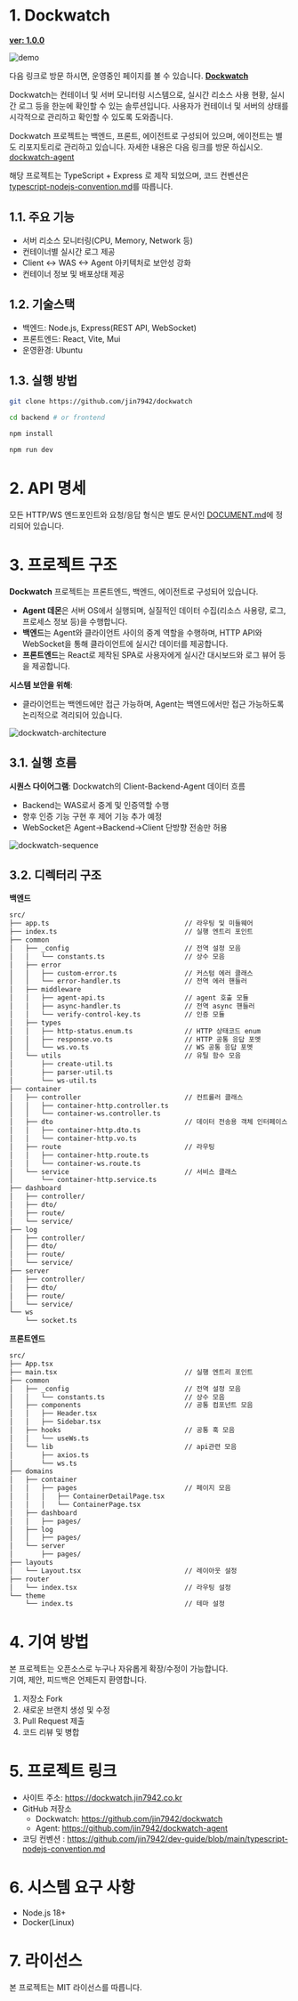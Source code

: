 # 1. Dockwatch

**[ver: 1.0.0](https://github.com/jin7942/dockwatch/releases/tag/v1.0.0)**

![demo](./img/dockwatch-demo.PNG)

다음 링크로 방문 하시면, 운영중인 페이지를 볼 수 있습니다. [**Dockwatch**](https://dockwatch.jin7942.co.kr)

Dockwatch는 컨테이너 및 서버 모니터링 시스템으로, 실시간 리소스 사용 현황, 실시간 로그 등을 한눈에 확인할 수 있는 솔루션입니다. 사용자가 컨테이너 및 서버의 상태를 시각적으로 관리하고 확인할 수 있도록 도와줍니다.

Dockwatch 프로젝트는 백엔드, 프론트, 에이전트로 구성되어 있으며, 에이전트는 별도 리포지토리로 관리하고 있습니다. 자세한 내용은 다음 링크를 방문 하십시오. [dockwatch-agent](https://github.com/jin7942/dockwatch-agent)

해당 프로젝트는 TypeScript + Express 로 제작 되었으며, 코드 컨벤션은 [typescript-nodejs-convention.md](https://github.com/jin7942/dev-guide/blob/main/typescript-nodejs-convention.md)를 따릅니다.

## 1.1. 주요 기능

-   서버 리소스 모니터링(CPU, Memory, Network 등)
-   컨테이너별 실시간 로그 제공
-   Client <-> WAS <-> Agent 아키텍처로 보안성 강화
-   컨테이너 정보 및 배포상태 제공

## 1.2. 기술스택

-   백엔드: Node.js, Express(REST API, WebSocket)
-   프론트엔드: React, Vite, Mui
-   운영환경: Ubuntu

## 1.3. 실행 방법

```bash
git clone https://github.com/jin7942/dockwatch
```

```bash
cd backend # or frontend
```

```bash
npm install
```

```bash
npm run dev
```

# 2. API 명세

모든 HTTP/WS 엔드포인트와 요청/응답 형식은 별도 문서인 [DOCUMENT.md](https://github.com/jin7942/dockwatch-agent/DOCUMENT.md)에 정리되어 있습니다.

# 3. 프로젝트 구조

**Dockwatch** 프로젝트는 프론트엔드, 백엔드, 에이전트로 구성되어 있습니다.

-   **Agent 데몬**은 서버 OS에서 실행되며, 실질적인 데이터 수집(리소스 사용량, 로그, 프로세스 정보 등)을 수행합니다.
-   **백엔드**는 Agent와 클라이언트 사이의 중계 역할을 수행하며, HTTP API와 WebSocket을 통해 클라이언트에 실시간 데이터를 제공합니다.
-   **프론트엔드**는 React로 제작된 SPA로 사용자에게 실시간 대시보드와 로그 뷰어 등을 제공합니다.

**시스템 보안을 위해**:

-   클라이언트는 백엔드에만 접근 가능하며, Agent는 백엔드에서만 접근 가능하도록 논리적으로 격리되어 있습니다.

![dockwatch-architecture](./img/dockwatch-architecture.png)

## 3.1. 실행 흐름

**시퀀스 다이어그램**: Dockwatch의 Client-Backend-Agent 데이터 흐름

-   Backend는 WAS로서 중계 및 인증역할 수행
-   향후 인증 기능 구현 후 제어 기능 추가 예정
-   WebSocket은 Agent->Backend->Client 단방향 전송만 허용

![dockwatch-sequence](./img/dockwatch-sequence.png)

## 3.2. 디렉터리 구조

**백엔드**

```bash
src/
├── app.ts                                  // 라우팅 및 미들웨어
├── index.ts                                // 실행 엔트리 포인트
├── common
│   ├── _config                             // 전역 설정 모음
│   │   └── constants.ts                    // 상수 모음
│   ├── error
│   │   ├── custom-error.ts                 // 커스텀 에러 클래스
│   │   └── error-handler.ts                // 전역 에러 핸들러
│   ├── middleware
│   │   ├── agent-api.ts                    // agent 호출 모듈
│   │   ├── async-handler.ts                // 전역 async 핸들러
│   │   └── verify-control-key.ts           // 인증 모듈
│   ├── types
│   │   ├── http-status.enum.ts             // HTTP 상태코드 enum
│   │   ├── response.vo.ts                  // HTTP 공통 응답 포멧
│   │   └── ws.vo.ts                        // WS 공통 응답 포멧
│   └── utils                               // 유틸 함수 모음
│       ├── create-util.ts
│       ├── parser-util.ts
│       └── ws-util.ts
├── container
│   ├── controller                          // 컨트롤러 클래스
│   │   ├── container-http.controller.ts
│   │   └── container-ws.controller.ts
│   ├── dto                                 // 데이터 전송용 객체 인터페이스
│   │   ├── container-http.dto.ts
│   │   └── container-http.vo.ts
│   ├── route                               // 라우팅
│   │   ├── container-http.route.ts
│   │   └── container-ws.route.ts
│   └── service                             // 서비스 클래스
│       └── container-http.service.ts
├── dashboard
│   ├── controller/
│   ├── dto/
│   ├── route/
│   └── service/
├── log
│   ├── controller/
│   ├── dto/
│   ├── route/
│   └── service/
├── server
│   ├── controller/
│   ├── dto/
│   ├── route/
│   └── service/
└── ws
    └── socket.ts
```

**프론트엔드**

```bash
src/
├── App.tsx
├── main.tsx                                // 실행 엔트리 포인트
├── common
│   ├── _config                             // 전역 설정 모음
│   │   └── constants.ts                    // 상수 모음
│   ├── components                          // 공통 컴포넌트 모음
│   │   ├── Header.tsx
│   │   ├── Sidebar.tsx
│   ├── hooks                               // 공통 훅 모음
│   │   └── useWs.ts
│   └── lib                                 // api관련 모음
│       ├── axios.ts
│       └── ws.ts
├── domains
│   ├── container
│   │   ├── pages                           // 페이지 모음
│   │   │   ├── ContainerDetailPage.tsx
│   │   │   └── ContainerPage.tsx
│   ├── dashboard
│   │   ├── pages/
│   ├── log
│   │   ├── pages/
│   └── server
│       ├── pages/
├── layouts
│   └── Layout.tsx                          // 레이아웃 설정
├── router
│   └── index.tsx                           // 라우팅 설정
└── theme
    └── index.ts                            // 테마 설정

```

# 4. 기여 방법

본 프로젝트는 오픈소스로 누구나 자유롭게 확장/수정이 가능합니다.  
기여, 제안, 피드백은 언제든지 환영합니다.

1. 저장소 Fork
2. 새로운 브랜치 생성 및 수정
3. Pull Request 제출
4. 코드 리뷰 및 병합

# 5. 프로젝트 링크

-   사이트 주소: https://dockwatch.jin7942.co.kr
-   GitHub 저장소
    -   Dockwatch: https://github.com/jin7942/dockwatch
    -   Agent: https://github.com/jin7942/dockwatch-agent
-   코딩 컨벤션 : https://github.com/jin7942/dev-guide/blob/main/typescript-nodejs-convention.md

# 6. 시스템 요구 사항

-   Node.js 18+
-   Docker(Linux)

# 7. 라이선스

본 프로젝트는 MIT 라이선스를 따릅니다.
